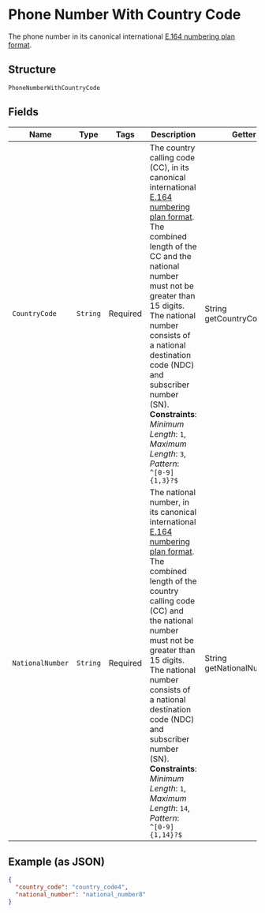 
# Phone Number With Country Code

The phone number in its canonical international [E.164 numbering plan format](https://www.itu.int/rec/T-REC-E.164/en).

## Structure

`PhoneNumberWithCountryCode`

## Fields

| Name | Type | Tags | Description | Getter | Setter |
|  --- | --- | --- | --- | --- | --- |
| `CountryCode` | `String` | Required | The country calling code (CC), in its canonical international [E.164 numbering plan format](https://www.itu.int/rec/T-REC-E.164/en). The combined length of the CC and the national number must not be greater than 15 digits. The national number consists of a national destination code (NDC) and subscriber number (SN).<br>**Constraints**: *Minimum Length*: `1`, *Maximum Length*: `3`, *Pattern*: `^[0-9]{1,3}?$` | String getCountryCode() | setCountryCode(String countryCode) |
| `NationalNumber` | `String` | Required | The national number, in its canonical international [E.164 numbering plan format](https://www.itu.int/rec/T-REC-E.164/en). The combined length of the country calling code (CC) and the national number must not be greater than 15 digits. The national number consists of a national destination code (NDC) and subscriber number (SN).<br>**Constraints**: *Minimum Length*: `1`, *Maximum Length*: `14`, *Pattern*: `^[0-9]{1,14}?$` | String getNationalNumber() | setNationalNumber(String nationalNumber) |

## Example (as JSON)

```json
{
  "country_code": "country_code4",
  "national_number": "national_number8"
}
```

